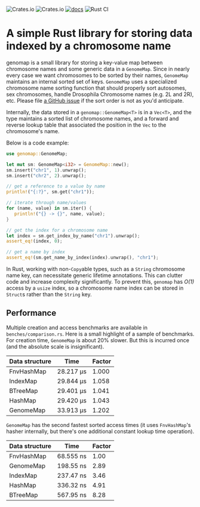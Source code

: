 ![Crates.io](https://img.shields.io/crates/v/genomap) ![Crates.io](https://img.shields.io/crates/d/genomap) [![docs](https://docs.rs/genomap/badge.svg)](https://docs.rs/genomap) ![Rust CI](https://github.com/vsbuffalo/genomap/actions/workflows/rust.yml/badge.svg)

# A simple Rust library for storing data indexed by a chromosome name

genomap is a small library for storing a key-value map between chromosome
names and some generic data in a `GenomeMap`. Since in nearly every case we
want chromosomes to be sorted by their names, `GenomeMap` maintains an internal
sorted set of keys. `GenomeMap` uses a specialized chromosome name sorting
function that should properly sort autosomes, sex chromosomes, handle
Drosophila Chromosome names (e.g. 2L and 2R), etc. Please file [a GitHub
issue](http://github.com/vsbuffalo/genomemap/issues) if the sort order is not
as you'd anticipate.

Internally, the data stored in a `genomap::GenomeMap<T>` is in a `Vec<T>`, and
the type maintains a sorted list of chromosome names, and a forward and reverse
lookup table that associated the position in the `Vec` to the chromosome's name.

Below is a code example:


```rust
use genomap::GenomeMap;

let mut sm: GenomeMap<i32> = GenomeMap::new();
sm.insert("chr1", 1).unwrap();
sm.insert("chr2", 2).unwrap();

// get a reference to a value by name
println!("{:?}", sm.get("chr1"));

// iterate through name/values
for (name, value) in sm.iter() {
   println!("{} -> {}", name, value);
}

// get the index for a chromosome name
let index = sm.get_index_by_name("chr1").unwrap();
assert_eq!(index, 0);

// get a name by index
assert_eq!(sm.get_name_by_index(index).unwrap(), "chr1");
```

In Rust, working with non-`Copy`able types, such as a `String` chromosome name
key, can necessitate generic lifetime annotations. This can clutter code and
increase complexity significantly. To prevent this, `genomap` has *O(1)* access
by a `usize` index, so a chromosome name index can be stored in `Struct`s
rather than the `String` key.

## Performance

Multiple creation and access benchmarks are available in
`benches/comparison.rs`. Here is a small highlight of a sample of benchmarks.
For creation time, `GenomeMap` is about 20% slower. But this is incurred once
(and the absolute scale is insignificant).

| Data structure | Time      | Factor |
|----------------|-----------|--------|
| FnvHashMap     | 28.217 µs | 1.000  |
| IndexMap       | 29.844 µs | 1.058  |
| BTreeMap       | 29.401 µs | 1.041  |
| HashMap        | 29.420 µs | 1.043  |
| GenomeMap      | 33.913 µs | 1.202  |


`GenomeMap` has the second fastest sorted access times (it uses `FnvHashMap`'s
hasher internally, but there's one additional constant lookup time operation).

| Data structure | Time      | Factor |
|----------------|-----------|--------|
| FnvHashMap     | 68.555 ns | 1.00   |
| GenomeMap      | 198.55 ns | 2.89   |
| IndexMap       | 237.47 ns | 3.46   |
| HashMap        | 336.32 ns | 4.91   |
| BTreeMap       | 567.95 ns | 8.28   | 

